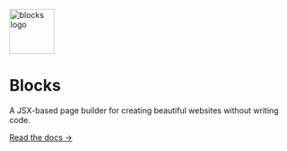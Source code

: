 <img
  src="https://user-images.githubusercontent.com/1424573/61592179-e0fda080-ab8c-11e9-9109-166cc7c86b43.png"
  alt="blocks logo"
  width="80"
/>

# Blocks

A JSX-based page builder for creating beautiful websites without writing code.

[Read the docs &rarr;](https://blocks-ui.com)
